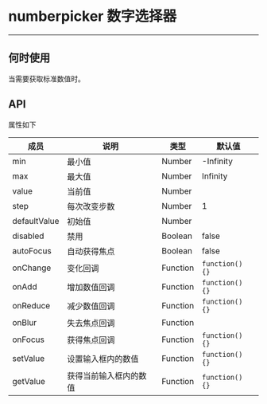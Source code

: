 # numberpicker 数字选择器

---


## 何时使用

当需要获取标准数值时。

## API

属性如下

| 成员        | 说明           | 类型               | 默认值       |
|-------------|----------------|--------------------|--------------|
| min     | 最小值   | Number | -Infinity        |
| max     | 最大值       | Number      | Infinity           |
| value     | 当前值       | Number      |            |
| step     | 每次改变步数       | Number      |      1      |
| defaultValue     | 初始值       | Number      |            |
| disabled     | 禁用       | Boolean      |      false      |
| autoFocus     | 自动获得焦点       | Boolean      |      false      |
| onChange     | 变化回调       | Function      |      `function() {}`      |
| onAdd     | 增加数值回调       | Function      |       `function() {}`     |
| onReduce     | 减少数值回调       | Function      |     `function() {}`       |
| onBlur     | 失去焦点回调       | Function      |            |
| onFocus     | 获得焦点回调       | Function      |      `function() {}`      |
| setValue     | 设置输入框内的数值       | Function      |   `function() {}`         |
| getValue     | 获得当前输入框内的数值       | Function      |  `function() {}`          |

